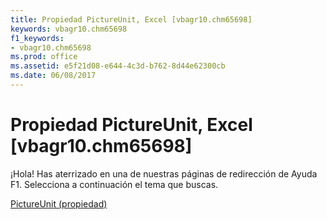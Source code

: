 ```yaml
---
title: Propiedad PictureUnit, Excel [vbagr10.chm65698]
keywords: vbagr10.chm65698
f1_keywords:
- vbagr10.chm65698
ms.prod: office
ms.assetid: e5f21d08-e644-4c3d-b762-8d44e62300cb
ms.date: 06/08/2017
---
```





# Propiedad PictureUnit, Excel [vbagr10.chm65698]

¡Hola! Has aterrizado en una de nuestras páginas de redirección de Ayuda F1. Selecciona a continuación el tema que buscas.


 [PictureUnit (propiedad)](http://msdn.microsoft.com/library/pictureunit-property%28Office.15%29.aspx)


